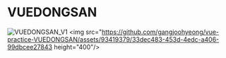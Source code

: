 # VUEDONGSAN


![VUEDONGSAN_V1](https://github.com/gangjoohyeong/vue-practice-VUEDONGSAN/assets/93419379/33dec483-453d-4edc-a406-99dbcee27843)
<img src="https://github.com/gangjoohyeong/vue-practice-VUEDONGSAN/assets/93419379/33dec483-453d-4edc-a406-99dbcee27843 height="400"/>
